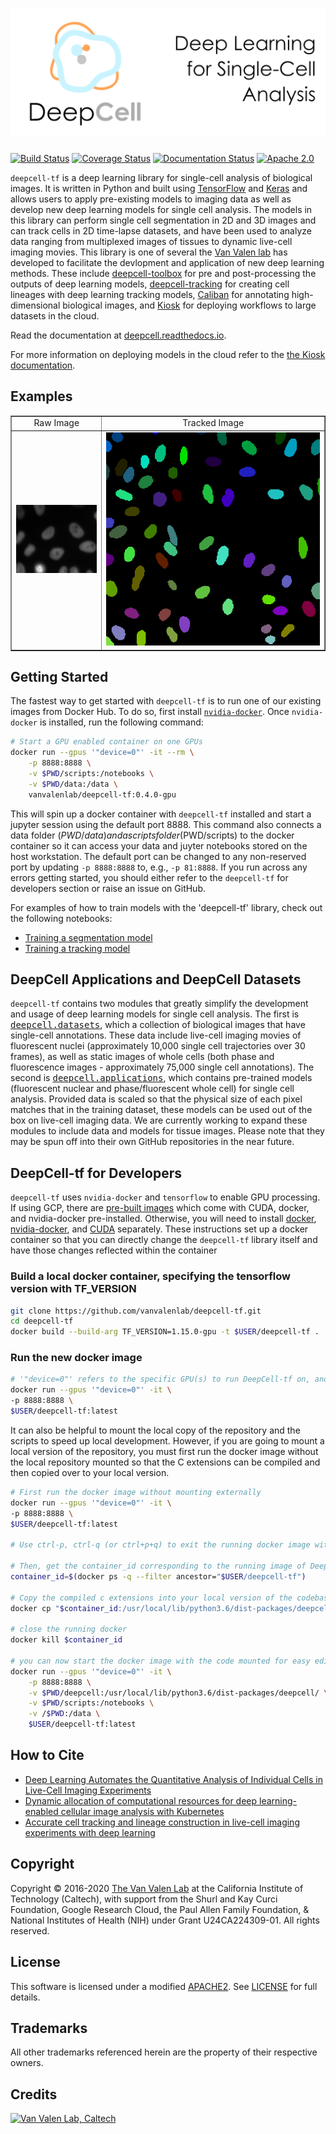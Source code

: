 # ![DeepCell Banner](https://raw.githubusercontent.com/vanvalenlab/deepcell-tf/master/docs/images/DeepCell_Logo_Banner.png)

[![Build Status](https://travis-ci.com/vanvalenlab/deepcell-tf.svg?branch=master)](https://travis-ci.com/vanvalenlab/deepcell-tf)
[![Coverage Status](https://coveralls.io/repos/github/vanvalenlab/deepcell-tf/badge.svg?branch=master)](https://coveralls.io/github/vanvalenlab/deepcell-tf?branch=master)
[![Documentation Status](https://img.shields.io/readthedocs/deepcell?logo=Read-the-Docs)](https://deepcell.readthedocs.io/en/master)
[![Apache 2.0](https://img.shields.io/badge/License-Apache%202.0-blue.svg)](https://github.com/vanvalenlab/deepcell-tf/blob/master/LICENSE)

`deepcell-tf` is a deep learning library for single-cell analysis of biological images. It is written in Python and built using [TensorFlow](https://github.com/tensorflow/tensorflow) and [Keras](https://www.tensorflow.org/guide/keras) and allows users to apply pre-existing models to imaging data as well as develop new deep learning models for single cell analysis. The models in this library can perform single cell segmentation in 2D and 3D images and can track cells in 2D time-lapse datasets, and have been used to analyze data ranging from multiplexed images of tissues to dynamic live-cell imaging movies. This library is one of several the [Van Valen lab](http://vanvalen.caltech.edu/) has developed to facilitate the devlopment and application of new deep learning methods. These include [deepcell-toolbox](https://github.com/vanvalenlab/deepcell-toolbox) for pre and post-processing the outputs of deep learning models, [deepcell-tracking](https://github.com/vanvalenlab/deepcell-tracking) for creating cell lineages with deep learning tracking models, [Caliban](https://github.com/vanvalenlab/caliban) for annotating high-dimensional biological images, and [Kiosk](https://github.com/vanvalenlab/kiosk-console) for deploying workflows to large datasets in the cloud.

Read the documentation at [deepcell.readthedocs.io](https://deepcell.readthedocs.io).

For more information on deploying models in the cloud refer to the [the Kiosk documentation](https://deepcell-kiosk.readthedocs.io).

## Examples

<table width="700" border="1" cellpadding="5">

<tr>
<td align="center" valign="center">
Raw Image
</td>

<td align="center" valign="center">
Tracked Image
</td>
</tr>

<tr>
<td align="center" valign="center">
<img src="https://raw.githubusercontent.com/vanvalenlab/deepcell-tf/master/docs/images/raw.gif" alt="Raw Image" />
</td>

<td align="center" valign="center">
<img src="https://raw.githubusercontent.com/vanvalenlab/deepcell-tf/master/docs/images/tracked.gif" alt="Tracked Image" />
</td>
</tr>

</table>

## Getting Started

The fastest way to get started with `deepcell-tf` is to run one of our existing images from Docker Hub. To do so, first install [`nvidia-docker`](https://github.com/NVIDIA/nvidia-docker). Once `nvidia-docker` is installed, run the following command:

```bash
# Start a GPU enabled container on one GPUs
docker run --gpus '"device=0"' -it --rm \
	-p 8888:8888 \
    -v $PWD/scripts:/notebooks \
    -v $PWD/data:/data \
    vanvalenlab/deepcell-tf:0.4.0-gpu
```

This will spin up a docker container with `deepcell-tf` installed and start a jupyter session using the default port 8888. This command also connects a data folder ($PWD/data) and a scripts folder ($PWD/scripts) to the docker container so it can access your data and juyter notebooks stored on the host workstation. The default port can be changed to any non-reserved port by updating `-p 8888:8888` to, e.g., `-p 81:8888`. If you run across any errors getting started, you should either refer to the `deepcell-tf` for developers section or raise an issue on GitHub.

For examples of how to train models with the 'deepcell-tf' library, check out the following notebooks:

- [Training a segmentation model](https://deepcell.readthedocs.io/en/master/Training-Segmentation.html)
- [Training a tracking model](https://deepcell.readthedocs.io/en/master/Training-Tracking.html)

## DeepCell Applications and DeepCell Datasets

`deepcell-tf` contains two modules that greatly simplify the development and usage of deep learning models for single cell analysis. The first is <tt><a href="https://deepcell.readthedocs.io/en/master/API/deepcell.datasets.html">deepcell.datasets</a></tt>, which a collection of biological images that have single-cell annotations. These data include live-cell imaging movies of fluorescent nuclei (approximately 10,000 single cell trajectories over 30 frames), as well as static images of whole cells (both phase and fluorescence images - approximately 75,000 single cell annotations). The second is <tt><a href="https://deepcell.readthedocs.io/en/master/API/deepcell.applications.html">deepcell.applications</a></tt>, which contains pre-trained models (fluorescent nuclear and phase/fluorescent whole cell) for single cell analysis. Provided data is scaled so that the physical size of each pixel matches that in the training dataset, these models can be used out of the box on live-cell imaging data. We are currently working to expand these modules to include data and models for tissue images. Please note that they may be spun off into their own GitHub repositories in the near future.

## DeepCell-tf for Developers

`deepcell-tf` uses `nvidia-docker` and `tensorflow` to enable GPU processing. If using GCP, there are [pre-built images](https://console.cloud.google.com/marketplace/details/nvidia-ngc-public/nvidia_gpu_cloud_image) which come with CUDA, docker, and nvidia-docker pre-installed. Otherwise, you will need to install [docker](https://docs.docker.com/install/linux/docker-ce/debian/), [nvidia-docker](https://github.com/NVIDIA/nvidia-docker), and [CUDA](https://developer.nvidia.com/cuda-downloads) separately. These instructions set up a docker container so that you can directly change the `deepcell-tf` library itself and have those changes reflected within the container

### Build a local docker container, specifying the tensorflow version with TF_VERSION

```bash
git clone https://github.com/vanvalenlab/deepcell-tf.git
cd deepcell-tf
docker build --build-arg TF_VERSION=1.15.0-gpu -t $USER/deepcell-tf .
```

### Run the new docker image

```bash
# '"device=0"' refers to the specific GPU(s) to run DeepCell-tf on, and is not required
docker run --gpus '"device=0"' -it \
-p 8888:8888 \
$USER/deepcell-tf:latest
```

It can also be helpful to mount the local copy of the repository and the scripts to speed up local development. However, if you are going to mount a local version of the repository, you must first run the docker image without the local repository mounted so that the C extensions can be compiled and then copied over to your local version.

```bash
# First run the docker image without mounting externally
docker run --gpus '"device=0"' -it \
-p 8888:8888 \
$USER/deepcell-tf:latest

# Use ctrl-p, ctrl-q (or ctrl+p+q) to exit the running docker image without shutting it down

# Then, get the container_id corresponding to the running image of DeepCell-tf
container_id=$(docker ps -q --filter ancestor="$USER/deepcell-tf")

# Copy the compiled c extensions into your local version of the codebase:
docker cp "$container_id:/usr/local/lib/python3.6/dist-packages/deepcell/utils/compute_overlap.cpython-36m-x86_64-linux-gnu.so" deepcell/utils/compute_overlap.cpython-36m-x86_64-linux-gnu.so

# close the running docker
docker kill $container_id

# you can now start the docker image with the code mounted for easy editing
docker run --gpus '"device=0"' -it \
    -p 8888:8888 \
    -v $PWD/deepcell:/usr/local/lib/python3.6/dist-packages/deepcell/ \
    -v $PWD/scripts:/notebooks \
    -v /$PWD:/data \
    $USER/deepcell-tf:latest
```

## How to Cite

- [Deep Learning Automates the Quantitative Analysis of Individual Cells in Live-Cell Imaging Experiments](https://journals.plos.org/ploscompbiol/article?id=10.1371/journal.pcbi.1005177)
- [Dynamic allocation of computational resources for deep learning-enabled cellular image analysis with Kubernetes](https://www.biorxiv.org/content/10.1101/505032v3)
- [Accurate cell tracking and lineage construction in live-cell imaging experiments with deep learning](https://www.biorxiv.org/content/10.1101/803205v2)

## Copyright

Copyright © 2016-2020 [The Van Valen Lab](http://www.vanvalen.caltech.edu/) at the California Institute of Technology (Caltech), with support from the Shurl and Kay Curci Foundation, Google Research Cloud, the Paul Allen Family Foundation, & National Institutes of Health (NIH) under Grant U24CA224309-01.
All rights reserved.

## License

This software is licensed under a modified [APACHE2](https://github.com/vanvalenlab/deepcell-tf/blob/master/LICENSE). See [LICENSE](https://github.com/vanvalenlab/deepcell-tf/blob/master/LICENSE) for full details.

## Trademarks

All other trademarks referenced herein are the property of their respective owners.

## Credits

[![Van Valen Lab, Caltech](https://upload.wikimedia.org/wikipedia/commons/7/75/Caltech_Logo.svg)](http://www.vanvalen.caltech.edu/)
